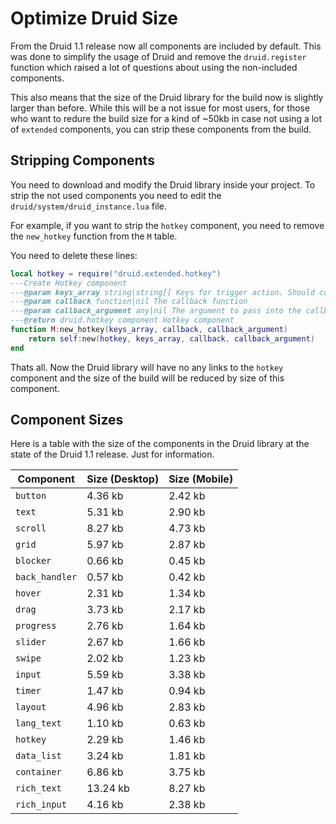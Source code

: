 # Optimize Druid Size

From the Druid 1.1 release now all components are included by default. This was done to simplify the usage of Druid and remove the `druid.register` function which raised a lot of questions about using the non-included components.

This also means that the size of the Druid library for the build now is slightly larger than before. While this will be a not issue for most users, for those who want to redure the build size for a kind of ~50kb in case not using a lot of `extended` components, you can strip these components from the build.

## Stripping Components

You need to download and modify the Druid library inside your project. To strip the not used components you need to edit the `druid/system/druid_instance.lua` file.

For example, if you want to strip the `hotkey` component, you need to remove the `new_hotkey` function from the `M` table.

You need to delete these lines:

```lua
local hotkey = require("druid.extended.hotkey")
---Create Hotkey component
---@param keys_array string|string[] Keys for trigger action. Should contains one action key and any amount of modificator keys
---@param callback function|nil The callback function
---@param callback_argument any|nil The argument to pass into the callback function
---@return druid.hotkey component Hotkey component
function M:new_hotkey(keys_array, callback, callback_argument)
	return self:new(hotkey, keys_array, callback, callback_argument)
end
```

Thats all. Now the Druid library will have no any links to the `hotkey` component and the size of the build will be reduced by size of this component.

## Component Sizes

Here is a table with the size of the components in the Druid library at the state of the Druid 1.1 release. Just for information.

| Component       | Size (Desktop) | Size (Mobile) |
|-----------------|----------------|---------------|
| `button`        | 4.36 kb        | 2.42 kb       |
| `text`          | 5.31 kb        | 2.90 kb       |
| `scroll`        | 8.27 kb        | 4.73 kb       |
| `grid`          | 5.97 kb        | 2.87 kb       |
| `blocker`       | 0.66 kb        | 0.45 kb       |
| `back_handler`  | 0.57 kb        | 0.42 kb       |
| `hover`         | 2.31 kb        | 1.34 kb       |
| `drag`          | 3.73 kb        | 2.17 kb       |
| `progress`      | 2.76 kb        | 1.64 kb       |
| `slider`        | 2.67 kb        | 1.66 kb       |
| `swipe`         | 2.02 kb        | 1.23 kb       |
| `input`         | 5.59 kb        | 3.38 kb       |
| `timer`         | 1.47 kb        | 0.94 kb       |
| `layout`        | 4.96 kb        | 2.83 kb       |
| `lang_text`     | 1.10 kb        | 0.63 kb       |
| `hotkey`        | 2.29 kb        | 1.46 kb       |
| `data_list`     | 3.24 kb        | 1.81 kb       |
| `container`     | 6.86 kb        | 3.75 kb       |
| `rich_text`     | 13.24 kb       | 8.27 kb       |
| `rich_input`    | 4.16 kb        | 2.38 kb       |
